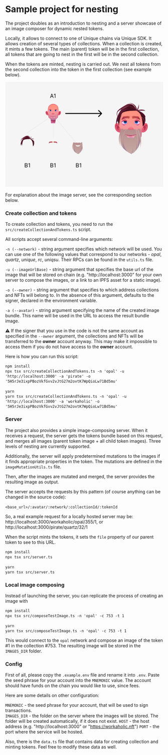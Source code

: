 # Sample project for nesting

The project doubles as an introduction to nesting and a server showcase of an image composer for dynamic nested tokens.

Locally, it allows to connect to one of Unique chains via Unique SDK.
It allows creation of several types of collections. When a collection is created, it mints a few tokens.
The main (parent) token will be in the first collection, all tokens that are going to nest in the first will be in the second collection.

When the tokens are minted, nesting is carried out. We nest all tokens from the second collection into the token in
the first collection (see example below).

![Example](/example.png 'This is how it works!')

For explanation about the image server, see the corresponding section below.

### Create collection and tokens

To create collection and tokens, you need to run the `src/createCollectionAndTokens.ts` script. 

All scripts accept several command-line arguments:

`-n (--network)` - string argument specifies which network will be used. You can use one of the following values that
correspond to our networks - _opal_, _quartz_, _unique_, _rc_, _uniqsu_. Their RPCs can be found in the `utils.ts` file.

`-u (--imageUrlBase)` - string argument that specifies the base url of the image that will be stored on chain (e.g. "http://localhost:3000" for your own server to compose the images, or a link to an IPFS asset for a static image).

`-o (--owner)` - string argument that specifies to which address collections and NFTs will belong to. In the absence of this argument, defaults to the signer, declared in the environment variable.

`-a (--avatar)` - string argument specifying the name of the created image bundle. This name will be used in the URL to access
the result bundle image.

:warning: If the signer that you use in the code is not the same account as specified in the `--owner` argument,
the collections and NFTs will be transferred to the **owner** account anyway. This may make it impossible to access them if you do not have access to the **owner** account.

Here is how you can run this script:

```bash:no-line-numbers
npm install
npx tsx src/createCollectionAndTokens.ts -n 'opal' -u 'http://localhost:3000' -a 'pirate' -o '5H5rJe3ixpPBozVkfGvv2vJtG27m2ovtK7WpQioLw71Bd5mu'

yarn
yarn tsx src/createCollectionAndTokens.ts -n 'opal' -u 'http://localhost:3000' -a 'workaholic' -o '5H5rJe3ixpPBozVkfGvv2vJtG27m2ovtK7WpQioLw71Bd5mu'
```

### Server

The project also provides a simple image-composing server. When it receives a request, the server gets the tokens bundle based on this request, 
and merges all images (parent token image + all child token images). Three levels of nesting are currently supported.

Additionally, the server will apply predetermined mutations to the images if it finds appropriate properties in the token. The mutations are defined in the `imageMutationUtils.ts` file.

Then, after the images are mutated and merged, the server provides the resulting image as output.

The server accepts the requests by this pattern (of course anything can be changed in the source code): 

`<base_url>/:avatar/:network/:collectionId/:tokenId`

So, a real example request for a locally hosted server may be: http://localhost:3000/workaholic/opal/355/1, or http://localhost:3000/pirate/quartz/32/1

When the script mints the tokens, it sets the `file` property of our parent token to see to this URL.

```bash:no-line-numbers
npm install
npx tsx src/server.ts

yarn
yarn tsx src/server.ts
```

### Local image composing

Instead of launching the server, you can replicate the process of creating an image with

```bash:no-line-numbers
npm install
npx tsx src/composeTestImage.ts -n 'opal' -c 753 -t 1

yarn
yarn tsx src/composeTestImage.ts -n 'opal' -c 753 -t 1
```

This would connect to the `opal` network and compose an image of the token #1 in the collection #753. The resulting image will be stored in the `IMAGES_DIR` folder.

### Config

First of all, please copy the `.example.env` file and rename it into `.env`. Paste the seed phrase for your account into the `MNEMONIC` value. The account should have funds on the chain you would like to use, since fees.

Here are some details on other configuration:

`MNEMONIC` - the seed phrase for your account, that will be used to sign transactions.  
`IMAGES_DIR` - the folder on the server where the images will be stored. The folder will be created automatically, if it does not exist. 
`HOST` - the host address (e.g. "http://localhost:3000" or "https://workaholic.nft")
`PORT` - the port where the service will be hosted. 

Also, there is the `data.ts` file that contains data for creating collection and minting tokens. Feel free to modify these data as well.
